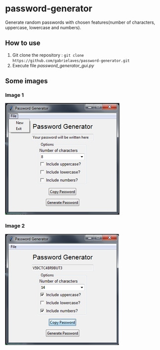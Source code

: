 # password-generator

Generate random passwords with chosen features(number of characters, uppercase, lowercase and numbers).

## How to use 

1. Git clone the repository : `git clone https://github.com/gabrielaves/password-generator.git`
2. Execute file *password_generator_gui.py*

## Some images

### Image 1
![image example 1](images/password-generator-gui-example1.png?raw=true)

### Image 2
![image example 2](images/password-generator-gui-example2.png?raw=true)
